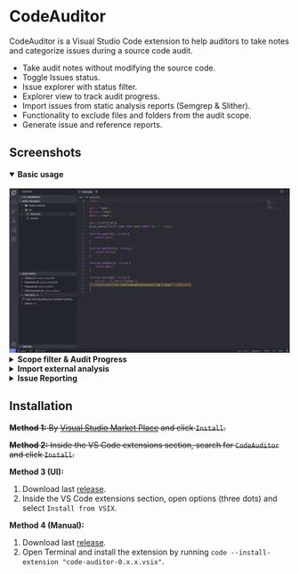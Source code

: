 # CodeAuditor

CodeAuditor is a Visual Studio Code extension to help auditors to take notes and categorize issues during a source code audit.

* Take audit notes without modifying the source code.
* Toggle Issues status.
* Issue explorer with status filter.
* Explorer view to track audit progress.
* Import issues from static analysis reports (Semgrep & Slither).
* Functionality to exclude files and folders from the audit scope.
* Generate issue and reference reports.


## Screenshots

<details open>
<summary style="cursor: pointer"><b>Basic usage</b></summary>
</br><img alt="Usage" src="https://github.com/belane/CodeAuditor/blob/main/images/screenshots/usage.gif?raw=true">
</details>

<details>
<summary style="cursor: pointer"><b>Scope filter & Audit Progress</b></summary>
</br><img alt="Scope & Audit Progress" src="https://github.com/belane/CodeAuditor/blob/main/images/screenshots/scope_and_progress.gif?raw=true">
</details>

<details>
<summary style="cursor: pointer"><b>Import external analysis</b></summary>
</br><img alt="Import" src="https://github.com/belane/CodeAuditor/blob/main/images/screenshots/import.gif?raw=true">
</details>

<details>
<summary style="cursor: pointer"><b>Issue Reporting</b></summary>
</br><img alt="Reporting" src="https://github.com/belane/CodeAuditor/blob/main/images/screenshots/reporting.gif?raw=true">
</details>


## Installation

~~**Method 1:** By [Visual Studio Market Place](https://marketplace.visualstudio.com/items?itemName=code-auditor#overview) and click  `Install`.~~

~~**Method 2:** Inside the VS Code extensions section, search for `CodeAuditor` and click `Install`.~~

**Method 3 (UI):**
1. Download last [release](https://github.com/belane/CodeAuditor/releases).
2. Inside the VS Code extensions section, open options (three dots) and select `Install from VSIX`.

**Method 4 (Manual):**
1. Download last [release](https://github.com/belane/CodeAuditor/releases).
2. Open Terminal and install the extension by running `code --install-extension "code-auditor-0.x.x.vsix"`.
